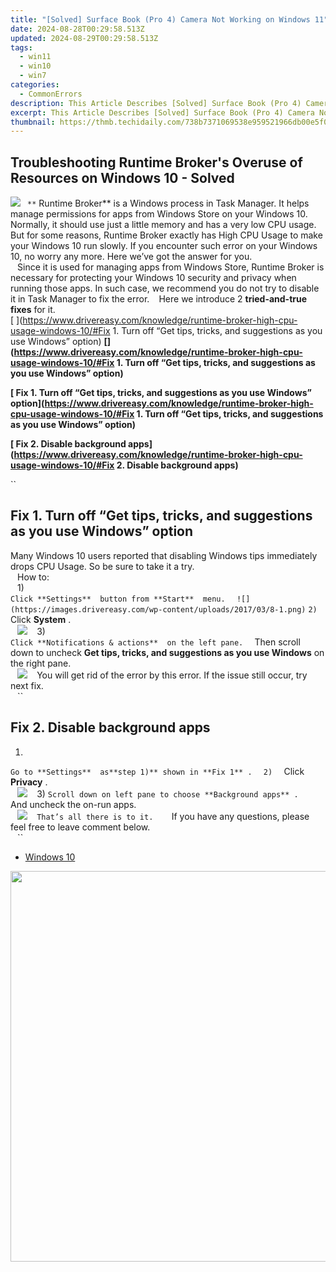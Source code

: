 ```yaml
---
title: "[Solved] Surface Book (Pro 4) Camera Not Working on Windows 11"
date: 2024-08-28T00:29:58.513Z
updated: 2024-08-29T00:29:58.513Z
tags:
  - win11
  - win10
  - win7
categories:
  - CommonErrors
description: This Article Describes [Solved] Surface Book (Pro 4) Camera Not Working on Windows 11
excerpt: This Article Describes [Solved] Surface Book (Pro 4) Camera Not Working on Windows 11
thumbnail: https://thmb.techidaily.com/738b7371069538e959521966db00e5f006e9b11d983f215b33d6c4263c894748.png
---
```


## Troubleshooting Runtime Broker's Overuse of Resources on Windows 10 - Solved

![](https://images.drivereasy.com/wp-content/uploads/2017/03/7-1.png)
``
**`` Runtime Broker**  is a Windows process in Task Manager. It helps manage permissions for apps from Windows Store on your Windows 10\. Normally, it should use just a little memory and has a very low CPU usage. But for some reasons, Runtime Broker exactly has High CPU Usage to make your Windows 10 run slowly. If you encounter such error on your Windows 10, no worry any more. Here we’ve got the answer for you.  
``
`` Since it is used for managing apps from Windows Store, Runtime Broker is necessary for protecting your Windows 10 security and privacy when running those apps. In such case, we recommend you do not try to disable it in Task Manager to fix the error.
``
`` Here we introduce 2 **tried-and-true fixes** for it.  
[ ](<https://www.drivereasy.com/knowledge/runtime-broker-high-cpu-usage-windows-10/#Fix> 1.  Turn off “Get tips, tricks, and suggestions as you use Windows” option) **[](<https://www.drivereasy.com/knowledge/runtime-broker-high-cpu-usage-windows-10/#Fix> 1.  Turn off “Get tips, tricks, and suggestions as you use Windows” option)**

**[ Fix 1\. Turn off “Get tips, tricks, and suggestions as you use Windows” option](<https://www.drivereasy.com/knowledge/runtime-broker-high-cpu-usage-windows-10/#Fix> 1.  Turn off “Get tips, tricks, and suggestions as you use Windows” option)**

**[ Fix 2\. Disable background apps](<https://www.drivereasy.com/knowledge/runtime-broker-high-cpu-usage-windows-10/#Fix> 2. Disable background apps)**
  
``

## Fix 1\. Turn off “Get tips, tricks, and suggestions as you use Windows” option  
  
 Many Windows 10 users reported that disabling Windows tips immediately drops CPU Usage. So be sure to take it a try.  
``
`` How to:  
``
`` 1)  
`` Click **Settings**  button from **Start**  menu.  
``
`` ![](https://images.drivereasy.com/wp-content/uploads/2017/03/8-1.png)
``
`` 2)  
`` Click **System** .  
``
`` ![](https://images.drivereasy.com/wp-content/uploads/2017/03/5-9.png)
``
`` 3)  
`` Click **Notifications & actions**  on the left pane.  
`` Then scroll down to uncheck **Get tips, tricks, and suggestions as you use Windows**  on the right pane.  
``
`` ![](https://images.drivereasy.com/wp-content/uploads/2017/03/6-6.png)
``
`` You will get rid of the error by this error. If the issue still occur, try next fix.  
``
``
``

## Fix 2\. Disable background apps  
  
 1)  

`` Go to **Settings**  as**step 1)** shown in **Fix 1** .  
``
`` 2)  
`` Click **Privacy** .  
``
`` ![](https://images.drivereasy.com/wp-content/uploads/2017/03/7-2.png)
``
`` 3)
`` Scroll down on left pane to choose **Background apps** .  
`` And uncheck the on-run apps.  
``
`` ![](https://images.drivereasy.com/wp-content/uploads/2017/03/8-2.png)
``
``
`` That’s all there is to it.  
``
``
`` If you have any questions, please feel free to leave comment below.  
``
``
``

* [Windows 10](https://tools.techidaily.com/drivereasy/download/)

<ins class="adsbygoogle"
     style="display:block"
     data-ad-format="autorelaxed"
     data-ad-client="ca-pub-7571918770474297"
     data-ad-slot="1223367746"></ins>



<ins class="adsbygoogle"
     style="display:block"
     data-ad-client="ca-pub-7571918770474297"
     data-ad-slot="8358498916"
     data-ad-format="auto"
     data-full-width-responsive="true"></ins>



<!-- affiliate ads begin -->
<a href="https://electronicx.pxf.io/c/5597632/1872496/14483" target="_top" id="1872496"><img src="//a.impactradius-go.com/display-ad/14483-1872496" border="0" alt="" width="750" height="625"/></a><img height="0" width="0" src="https://imp.pxf.io/i/5597632/1872496/14483" style="position:absolute;visibility:hidden;" border="0" />
<!-- affiliate ads end -->